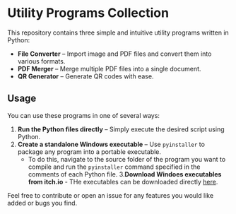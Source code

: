 # Utility Programs Collection  

This repository contains three simple and intuitive utility programs written in Python:  

- **File Converter** – Import image and PDF files and convert them into various formats.  
- **PDF Merger** – Merge multiple PDF files into a single document.  
- **QR Generator** – Generate QR codes with ease.  

## Usage  

You can use these programs in one of several ways:  

1. **Run the Python files directly** – Simply execute the desired script using Python.  
2. **Create a standalone Windows executable** – Use `pyinstaller` to package any program into a portable executable.  
   - To do this, navigate to the source folder of the program you want to compile and run the `pyinstaller` command specified in the comments of each Python file.
3.**Download Windoes executables from itch.io** - THe executables can be downloaded directly [here](https://mxxhb.itch.io/utilities-you-use-websites-for).

Feel free to contribute or open an issue for any features you would like added or bugs you find.

